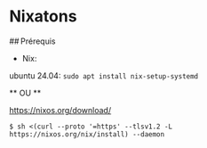 # Nixatons

## Prérequis

- Nix:

ubuntu 24.04: `sudo apt install nix-setup-systemd`

** OU **

https://nixos.org/download/
```
$ sh <(curl --proto '=https' --tlsv1.2 -L https://nixos.org/nix/install) --daemon
```

